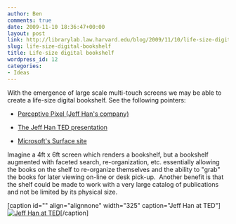 ```yaml
---
author: Ben
comments: true
date: 2009-11-10 18:36:47+00:00
layout: post
link: http://librarylab.law.harvard.edu/blog/2009/11/10/life-size-digital-bookshelf/
slug: life-size-digital-bookshelf
title: Life-size digital bookshelf
wordpress_id: 12
categories:
- Ideas
---
```


With the emergence of large scale multi-touch screens we may be able to create a life-size digital bookshelf.  See the following pointers:



	
  * [Perceptive Pixel (Jeff Han's company)](http://www.perceptivepixel.com)

	
  * [The Jeff Han TED presentation](http://www.ted.com/talks/jeff_han_demos_his_breakthrough_touchscreen.html)

	
  * [Microsoft's Surface site](http://www.microsoft.com/surface/)


Imagine a 4ft x 6ft screen which renders a bookshelf, but a bookshelf augmented with faceted search, re-organization, etc. essentially allowing the books on the shelf to re-organize themselves and the ability to "grab" the books for later viewing on-line or desk pick-up.  Another benefit is that the shelf could be made to work with a very large catalog of publications and not be limited by its physical size.

[caption id="" align="alignnone" width="325" caption="Jeff Han at TED"][![Jeff Han at TED](http://therawfeed.com/pix/jeff_han_at_ted.jpg)](http://therawfeed.com/pix/jeff_han_at_ted.jpg)[/caption] 
